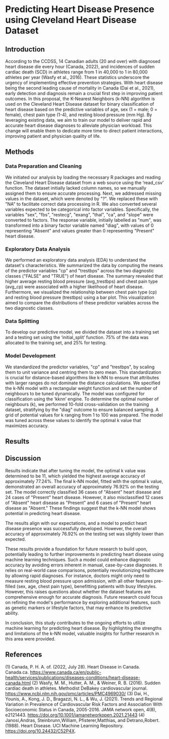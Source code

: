 # Predicting Heart Disease Presence using Cleveland Heart Disease Dataset

## Introduction

According to the CCDSS, 14 Canadian adults (20 and over) with diagnosed heart disease die every hour (Canada, 2022), and incidences of sudden cardiac death (SCD) in athletes range from 1 in 40,000 to 1 in 80,000 athletes per year (Wasfy et al., 2016). These statistics underscore the urgency of implementing effective prevention strategies. With heart disease being the second leading cause of mortality in Canada (Dai et al., 2021), early detection and diagnosis remain a crucial first step in improving patient outcomes. In this proposal, the K-Nearest Neighbors (k-NN) algorithm is used on the Cleveland Heart Disease dataset for binary classification of heart disease based on the predictive variables of age, sex (1 = male; 0 = female), chest pain type (1-4), and resting blood pressure (mm Hg). By leveraging existing data, we aim to train our model to deliver rapid and accurate heart disease diagnoses to alleviate physician workload. This change will enable them to dedicate more time to direct patient interactions, improving patient and physician quality of life. 

## Methods

### Data Preparation and Cleaning
We initiated our analysis by loading the necessary R packages and reading the Cleveland Heart Disease dataset from a web source using the ‘read_csv’ function. The dataset initially lacked column names, so we manually assigned them to ensure accurate processing.
Next, we addressed missing values in the dataset, which were denoted by "?". We replaced these with "NA" to facilitate correct data processing in R. We also converted several variables expected to be categorical into factor variables. Specifically, the variables "sex", "fbs", "restecg", "exang", "thal", "ca", and "slope" were converted to factors. The response variable, initially labelled as "num", was transformed into a binary factor variable named "diag", with values of 0 representing "Absent" and values greater than 0 representing "Present" heart disease.

### Exploratory Data Analysis
We performed an exploratory data analysis (EDA) to understand the dataset's characteristics. We summarized the data by computing the means of the predictor variables "cp" and "trestbps" across the two diagnostic classes ("FALSE" and "TRUE") of heart disease. The summary revealed that higher average resting blood pressure (avg_trestbps) and chest pain type (avg_cp) were associated with a higher likelihood of heart disease. 
Furthermore, we visualized the relationship between chest pain type (cp) and resting blood pressure (trestbps) using a bar plot. This visualization aimed to compare the distributions of these predictor variables across the two diagnostic classes.

### Data Splitting
To develop our predictive model, we divided the dataset into a training set and a testing set using the ‘initial_split’ function. 75% of the data was allocated to the training set, and 25% for testing.

### Model Development
We standardized the predictor variables, "cp" and "trestbps", by scaling them to unit variance and centring them to zero mean. This standardization is crucial for distance-based algorithms like k-NN to ensure that attributes with larger ranges do not dominate the distance calculations.
We specified the k-NN model with a rectangular weight function and set the number of neighbours to be tuned dynamically. The model was configured for classification using the ‘kknn’ engine. To determine the optimal number of neighbours (k), we performed 10-fold cross-validation on the training dataset, stratifying by the "diag" outcome to ensure balanced sampling.
A grid of potential values for k ranging from 1 to 100 was prepared. The model was tuned across these values to identify the optimal k value that maximizes accuracy.

## Results

## Discussion
Results indicate that after tuning the model, the optimal k value was determined to be 11, which yielded the highest average accuracy of approximately 77.24%. The final k-NN model, fitted with the optimal k value, demonstrated an overall accuracy of approximately 76.92% on the testing set. The model correctly classified 36 cases of "Absent" heart disease and 24 cases of "Present" heart disease. However, it also misclassified 12 cases of "Absent" heart disease as "Present" and 6 cases of "Present" heart disease as "Absent." These findings suggest that the k-NN model shows potential in predicting heart disease.

The results align with our expectations, and a model to predict heart disease presence was successfully developed. However, the overall accuracy of approximately 76.92% on the testing set was slightly lower than expected.

These results provide a foundation for future research to build upon, potentially leading to further improvements in predicting heart disease using machine learning techniques. Such a model could enhance diagnostic accuracy by avoiding errors inherent in manual, case-by-case diagnoses. It relies on real-world case comparisons, potentially revolutionizing healthcare by allowing rapid diagnoses. For instance, doctors might only need to measure resting blood pressure upon admission, with all other features pre-filled (sex, age, chest pain type), benefitting patients with busy lifestyles. However, this raises questions about whether the dataset features are comprehensive enough for accurate diagnosis. Future research could focus on refining the model's performance by exploring additional features, such as genetic markers or lifestyle factors, that may enhance its predictive ability.

In conclusion, this study contributes to the ongoing efforts to utilize machine learning for predicting heart disease. By highlighting the strengths and limitations of the k-NN model, valuable insights for further research in this area were provided.


## References
(1) Canada, P. H. A. of. (2022, July 28). Heart Disease in Canada. Canada.ca. https://www.canada.ca/en/public-health/services/publications/diseases-conditions/heart-disease-canada.html 
(2) Wasfy, M. M., Hutter, A. M., & Weiner, R. B. (2016). Sudden cardiac death in athletes. Methodist DeBakey cardiovascular journal. https://www.ncbi.nlm.nih.gov/pmc/articles/PMC4969030/ 
(3) Dai, H., Younis, A., Kong, J. D., Bragazzi, N. L., & Wu, J. (2021). Trends and Regional Variation in Prevalence of Cardiovascular Risk Factors and Association With Socioeconomic Status in Canada, 2005-2016. JAMA network open, 4(8), e2121443. https://doi.org/10.1001/jamanetworkopen.2021.21443
(4) Janosi,Andras, Steinbrunn,William, Pfisterer,Matthias, and Detrano,Robert. (1988). Heart Disease. UCI Machine Learning Repository. https://doi.org/10.24432/C52P4X.



